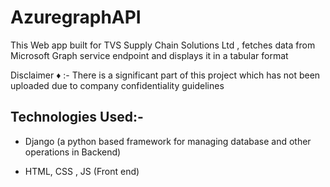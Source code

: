 # AzuregraphAPI


This Web app built for TVS Supply Chain Solutions Ltd , fetches data from Microsoft Graph service endpoint and displays it in a tabular format

Disclaimer :diamonds: :- There is a significant part of this project which has not been uploaded due to company confidentiality guidelines

## Technologies Used:- 

- Django (a python based framework for managing database and other operations in Backend)

- HTML, CSS , JS (Front end)

